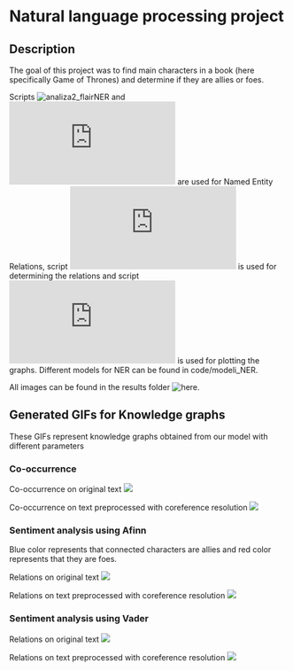 # Natural language processing project

## Description

The goal of this project was to find main characters in a book (here specifically Game of Thrones) and determine if they are allies or foes.

Scripts ![analiza2_flairNER](https://github.com/bosilr/NLP_project/blob/main/code/analiza2_flairNER.ipynb) and ![flairNERForChapters](https://github.com/bosilr/NLP_project/blob/main/code/flairNERForChapters.py) are used for Named Entity Relations, script ![sentimentAnalysis](https://github.com/bosilr/NLP_project/blob/main/code/sentimentAnalysis.py) is used for determining the relations and script ![sentimentAnalysisGraphs](https://github.com/bosilr/NLP_project/blob/main/code/sentimentAnalysisGraphs.py) is used for plotting the graphs. Different models for NER can be found in code/modeli_NER.

All images can be found in the results folder ![here](https://github.com/bosilr/NLP_project/tree/main/results/books/ASongOfIceAndFire/AGOT/sentiment). 


## Generated GIFs for Knowledge graphs
These GIFs represent knowledge graphs obtained from our model with different parameters

### Co-occurrence 

Co-occurrence on original text
![](https://github.com/bosilr/NLP_project/blob/main/results/gif/normal_coor_gif.gif)

Co-occurrence on text preprocessed with coreference resolution
![](https://github.com/bosilr/NLP_project/blob/main/results/gif/coref_coor_gif.gif)

### Sentiment analysis using Afinn

Blue color represents that connected characters are allies and red color represents that they are foes.

Relations on original text
![](https://github.com/bosilr/NLP_project/blob/main/results/gif/normal_afinn_gif.gif)

Relations on text preprocessed with coreference resolution
![](https://github.com/bosilr/NLP_project/blob/main/results/gif/coref_afinn_gif.gif)

### Sentiment analysis using Vader
Relations on original text
![](https://github.com/bosilr/NLP_project/blob/main/results/gif/normal_vader_gif.gif)

Relations on text preprocessed with coreference resolution
![](https://github.com/bosilr/NLP_project/blob/main/results/gif/coref_vader_gif.gif)
